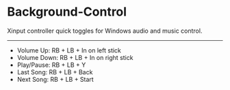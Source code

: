 # Background-Control
Xinput controller quick toggles for Windows audio and music control.

-------------------------------------------------

* Volume Up:   RB + LB + In on left stick
* Volume Down: RB + LB + In on right stick
* Play/Pause:  RB + LB + Y
* Last Song:   RB + LB + Back
* Next Song:   RB + LB + Start
